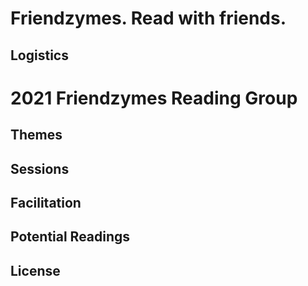 # Friendzymes. Read with friends.

## Logistics

# 2021 Friendzymes Reading Group

## Themes

## Sessions

## Facilitation

## Potential Readings

## License

